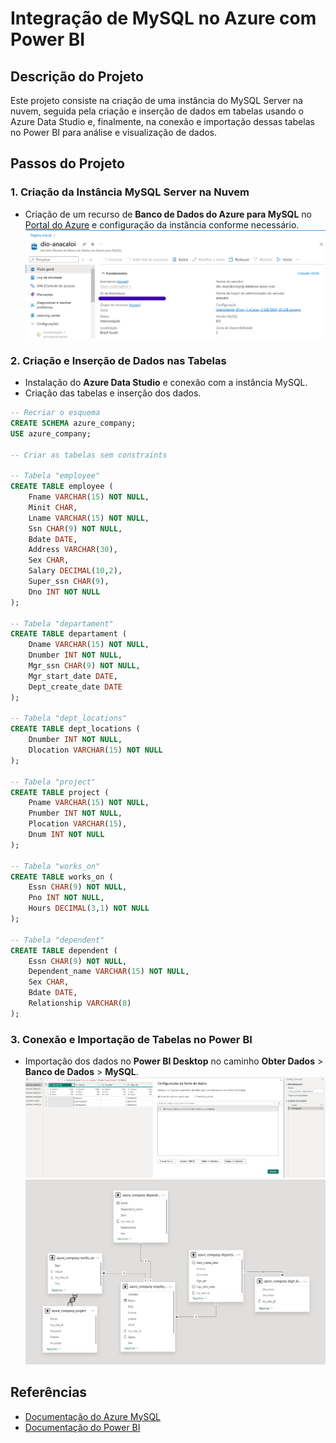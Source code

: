 # Integração de MySQL no Azure com Power BI

## Descrição do Projeto

Este projeto consiste na criação de uma instância do MySQL Server na nuvem, seguida pela criação e inserção de dados em tabelas usando o Azure Data Studio e, finalmente, na conexão e importação dessas tabelas no Power BI para análise e visualização de dados.

## Passos do Projeto

### 1. Criação da Instância MySQL Server na Nuvem

- Criação de um recurso de **Banco de Dados do Azure para MySQL** no [Portal do Azure](https://portal.azure.com) e configuração da instância conforme necessário.
  ![instance](https://github.com/Anacaloi/dataEngineeringWithPythonBootcampNTTData/blob/main/Challenge%207%20-%20Data%20Sources/img/instance.png)

### 2. Criação e Inserção de Dados nas Tabelas

- Instalação do **Azure Data Studio** e conexão com a instância MySQL.
- Criação das tabelas e inserção dos dados.

```sql
-- Recriar o esquema
CREATE SCHEMA azure_company;
USE azure_company;

-- Criar as tabelas sem constraints

-- Tabela "employee"
CREATE TABLE employee (
    Fname VARCHAR(15) NOT NULL,
    Minit CHAR,
    Lname VARCHAR(15) NOT NULL,
    Ssn CHAR(9) NOT NULL,
    Bdate DATE,
    Address VARCHAR(30),
    Sex CHAR,
    Salary DECIMAL(10,2),
    Super_ssn CHAR(9),
    Dno INT NOT NULL
);

-- Tabela "departament"
CREATE TABLE departament (
    Dname VARCHAR(15) NOT NULL,
    Dnumber INT NOT NULL,
    Mgr_ssn CHAR(9) NOT NULL,
    Mgr_start_date DATE,
    Dept_create_date DATE
);

-- Tabela "dept_locations"
CREATE TABLE dept_locations (
    Dnumber INT NOT NULL,
    Dlocation VARCHAR(15) NOT NULL
);

-- Tabela "project"
CREATE TABLE project (
    Pname VARCHAR(15) NOT NULL,
    Pnumber INT NOT NULL,
    Plocation VARCHAR(15),
    Dnum INT NOT NULL
);

-- Tabela "works_on"
CREATE TABLE works_on (
    Essn CHAR(9) NOT NULL,
    Pno INT NOT NULL,
    Hours DECIMAL(3,1) NOT NULL
);

-- Tabela "dependent"
CREATE TABLE dependent (
    Essn CHAR(9) NOT NULL,
    Dependent_name VARCHAR(15) NOT NULL,
    Sex CHAR,
    Bdate DATE,
    Relationship VARCHAR(8)
);
```

### 3. Conexão e Importação de Tabelas no Power BI

- Importação dos dados no **Power BI Desktop** no caminho **Obter Dados** > **Banco de Dados** > **MySQL**.
  ![import](https://github.com/Anacaloi/dataEngineeringWithPythonBootcampNTTData/blob/main/Challenge%207%20-%20Data%20Sources/img/import.png)
  ![schema](https://github.com/Anacaloi/dataEngineeringWithPythonBootcampNTTData/blob/main/Challenge%207%20-%20Data%20Sources/img/schema.png)

## Referências

- [Documentação do Azure MySQL](https://docs.microsoft.com/pt-br/azure/mysql/)
- [Documentação do Power BI](https://docs.microsoft.com/pt-br/power-bi/)
